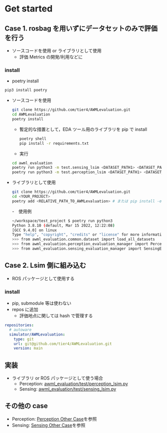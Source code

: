 # Get started

## Case 1. rosbag を用いずにデータセットのみで評価を行う

- ソースコードを使用 or ライブラリとして使用
  - 評価 Metrics の開発/利用などに

### install

- poetry install

```bash
pip3 install poetry
```

- ソースコードを使用

  ```bash
  git clone https://github.com/tier4/AWMLevaluation.git
  cd AWMLevaluation
  poetry install
  ```

  - 暫定的な措置として，EDA ツール用のライブラリを pip で install

    ```bash
    poetry shell
    pip install -r requirements.txt
    ```

  - 実行

  ```bash
  cd awml_evaluation
  poetry run python3 -m test.sensing_lsim <DATASET_PATH1> <DATASET_PATH2> ...
  poetry run python3 -m test.perception_lsim <DATASET_PATH1> <DATASET_PATH2> ...
  ```

- ライブラリとして使用

  ```bash
  git clone https://github.com/tier4/AWMLevaluation.git
  cd <YOUR_PROJECT>
  poetry add <RELATIVE_PATH_TO_AWMLevaluation> # または pip install -e <RELATIVE_PATH_TO_AWMLevaluation>
  ```

  -　使用例

  ```bash
  ~/workspace/test_project $ poetry run python3
  Python 3.8.10 (default, Mar 15 2022, 12:22:08)
  [GCC 9.4.0] on linux
  Type "help", "copyright", "credits" or "license" for more information.
  >>> from awml_evaluation.common.dataset import load_all_datasets
  >>> from awml_evaluation.perception_evaluation_manager import PerceptionEvaluationManager
  >>> from awml_evaluation.sensing_evaluation_manager import SensingEvaluationManager
  ```

## Case 2. Lsim 側に組み込む

- ROS パッケージとして使用する

### install

- pip, submodule 等は使わない
- repos に追加
  - 評価地点に関しては hash で管理する

```yaml
repositories:
  # autoware
  simulator/AWMLevaluation:
    type: git
    url: git@github.com/tier4/AWMLevaluation.git
    version: main
```

## 実装

- ライブラリ or ROS パッケージとして使う場合
  - Perception: [awml_evaluation/test/perception_lsim.py](../../awml_evaluation/test/perception_lsim.py)
  - Sensing: [awml_evaluation/test/sensing_lsim.py](../../awml_evaluation/test/sensing_lsim.py)

## その他の case

- Perception: [Perception Other Case](./perception/perception_other_cases.md)を参照
- Sensing: [Sensing Other Case](./sensing/sensing_other_cases.md)を参照

